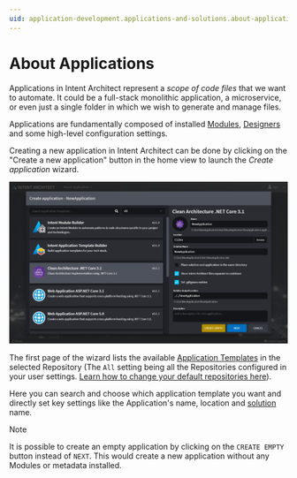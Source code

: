 ```yaml
---
uid: application-development.applications-and-solutions.about-applications
---
```

# About Applications

Applications in Intent Architect represent a _scope of code files_ that we want to automate. It could be a full-stack monolithic application, a microservice, or even just a single folder in which we wish to generate and manage files.

Applications are fundamentally composed of installed [Modules](xref:application-development.extensions.about-modules), [Designers](xref:application-development.modelling.about-designers) and some high-level configuration settings.

Creating a new application in Intent Architect can be done by clicking on the "Create a new application" button in the home view to launch the _Create application_ wizard.

![Create Application Start](images/create-application-start.png)

The first page of the wizard lists the available [Application Templates](xref:module-building.application-templates.about-application-templates) in the selected Repository (The `All` setting being all the Repositories configured in your user settings. [Learn how to change your default repositories here](xref:application-development.user-interface.how-to-change-user-settings)).

Here you can search and choose which application template you want and directly set key settings like the Application's name, location and [solution](xref:application-development.applications-and-solutions.about-solutions) name.

> [!NOTE]
> It is possible to create an empty application by clicking on the `CREATE EMPTY` button instead of `NEXT`. This would create a new application without any Modules or metadata installed.
